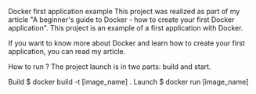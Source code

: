 Docker first application example
This project was realized as part of my article "A beginner's guide to Docker - how to create your first Docker application". This project is an example of a first application with Docker.

If you want to know more about Docker and learn how to create your first application, you can read my article.

How to run ?
The project launch is in two parts: build and start.

Build
$ docker build -t [image_name] . 
Launch
$ docker run [image_name]
